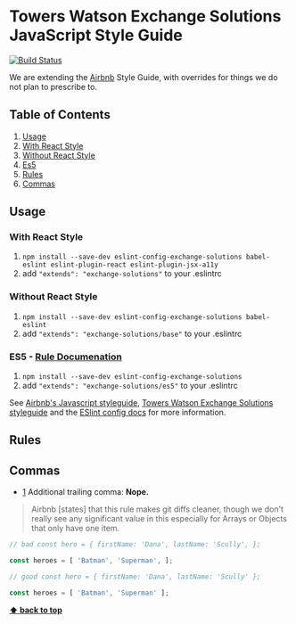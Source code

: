 # Towers Watson Exchange Solutions JavaScript Style Guide

[![Build Status](https://travis-ci.org/TWExchangeSolutions/eslint-config-exchange-solutions.svg?branch=master)](https://travis-ci.org/TWExchangeSolutions/eslint-config-exchange-solutions)

We are extending the [Airbnb](https://github.com/airbnb/javascript) Style Guide, with overrides for
things we do not plan to prescribe to.

## Table of Contents

1. [Usage](#usage)
  1. [With React Style](#with-react-style)
  1. [Without React Style](#without-react-style)
  1. [Es5](#es5)
1. [Rules](#rules)
  1. [Commas](#commas)

## Usage

### With React Style

1. `npm install --save-dev eslint-config-exchange-solutions babel-eslint eslint-plugin-react eslint-plugin-jsx-a11y`
2. add `"extends": "exchange-solutions"` to your .eslintrc

### Without React Style

1. `npm install --save-dev eslint-config-exchange-solutions babel-eslint`
2. add `"extends": "exchange-solutions/base"` to your .eslintrc

### ES5 - [Rule Documenation](./blob/master/ES5-README.md)

1. `npm install --save-dev eslint-config-exchange-solutions`
2. add `"extends": "exchange-solutions/es5"` to your .eslintrc

See [Airbnb's Javascript styleguide](https://github.com/airbnb/javascript), [Towers Watson Exchange
Solutions styleguide](https://github.com/TWExchangeSolutions/eslint-config-exchange-solutions) and
the [ESlint config
docs](http://eslint.org/docs/user-guide/configuring#extending-configuration-files) for more
information.

## Rules

## Commas

- [1](#commas.1) <a name='commas.1'></a> Additional trailing comma: **Nope.**

> Airbnb [states] that this rule makes git diffs cleaner, though we don't really see any significant
> value in this especially for Arrays or Objects that only have one item.

```javascript
// bad const hero = { firstName: 'Dana', lastName: 'Scully', };

const heroes = [ 'Batman', 'Superman', ];

// good const hero = { firstName: 'Dana', lastName: 'Scully' };

const heroes = [ 'Batman', 'Superman' ];
```

**[⬆ back to top](#table-of-contents)**
